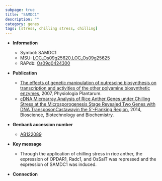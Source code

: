 ```yaml
---
subpage: true
title: "SAMDC1"
description: ""
category: genes
tags: [stress, chilling stress, chilling]
---
```


* **Information**  
    + Symbol: SAMDC1  
    + MSU: [LOC_Os09g25620](http://rice.plantbiology.msu.edu/cgi-bin/ORF_infopage.cgi?orf=LOC_Os09g25620),[LOC_Os09g25625](http://rice.plantbiology.msu.edu/cgi-bin/ORF_infopage.cgi?orf=LOC_Os09g25625)  
    + RAPdb: [Os09g0424300](http://rapdb.dna.affrc.go.jp/viewer/gbrowse_details/irgsp1?name=Os09g0424300)  

* **Publication**  
    + [The effects of genetic manipulation of putrescine biosynthesis on transcription and activities of the other polyamine biosynthetic enzymes](http://www.ncbi.nlm.nih.gov/pubmed?term=The+effects+of+genetic+manipulation+of+putrescine+biosynthesis+on+transcription+and+activities+of+the+other+polyamine+biosynthetic+enzymes%5BTitle%5D), 2007, Physiologia Plantarum.
    + [cDNA Microarray Analysis of Rice Anther Genes under Chilling Stress at the Microsporogenesis Stage Revealed Two Genes with DNA TransposonCastawayin the 5'-Flanking Region](http://www.ncbi.nlm.nih.gov/pubmed?term=cDNA+Microarray+Analysis+of+Rice+Anther+Genes+under+Chilling+Stress+at+the+Microsporogenesis+Stage+Revealed+Two+Genes+with+DNA+TransposonCastawayin+the+5'-Flanking+Region%5BTitle%5D), 2014, Bioscience, Biotechnology and Biochemistry.

* **Genbank accession number**  
    + [AB122089](http://www.ncbi.nlm.nih.gov/nuccore/AB122089)

* **Key message**  
    + Through the application of chilling stress in rice anther, the expression of OPDAR1, Radc1, and OsSalT was repressed and the expression of SAMDC1 was induced.

* **Connection**  



